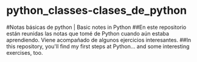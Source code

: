 # python_classes-clases_de_python
#Notas básicas de python  |  Basic notes in Python
##En este repositorio están reunidas las notas que tomé de Python cuando aún estaba aprendiendo. Viene acompañado de algunos ejercicios interesantes.
##In this repository, you'll find my first steps at Python... and some interesting exercises, too.
